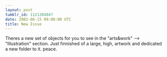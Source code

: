 ```yaml
---
layout: post
tumblr_id: 1121204847
date: 2002-06-15 09:00:00 UTC
title: New Issue
---
```


Theres a new set of objects for you to see in the "arts&work" --> "Illustration" section. Just finnished of a large, high, artwork and dedicated a new folder to it. peace.
